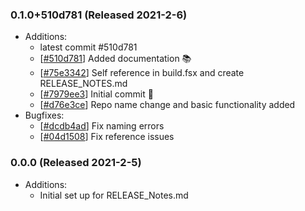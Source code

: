 ### 0.1.0+510d781 (Released 2021-2-6)
* Additions:
    * latest commit #510d781
    * [[#510d781](https://github.com/nfdi4plants/Swate/commit/510d781d0c17f7bcee3183fbfa87948c7295268c)] Added documentation :books:
    * [[#75e3342](https://github.com/nfdi4plants/Swate/commit/75e3342607582c42df597e1a292707fe05746ec5)] Self reference in build.fsx and create RELEASE_NOTES.md
    * [[#7979ee3](https://github.com/nfdi4plants/Swate/commit/7979ee39192e239c5cabd083fe7f871e42d43c2a)] Initial commit :tada:
    * [[#d76e3ce](https://github.com/nfdi4plants/Swate/commit/d76e3ce5b94a1acadd54881042cb605f072df1cb)] Repo name change and basic functionality added
* Bugfixes:
    * [[#dcdb4ad](https://github.com/nfdi4plants/Swate/commit/dcdb4ad8d5624a44eeb9f5a42ed0bf628fa5e1e0)] Fix naming errors
    * [[#04d1508](https://github.com/nfdi4plants/Swate/commit/04d15086c1de5bde9650b15d081294617e78bddc)] Fix reference issues

### 0.0.0 (Released 2021-2-5)
* Additions:
    * Initial set up for RELEASE_Notes.md

